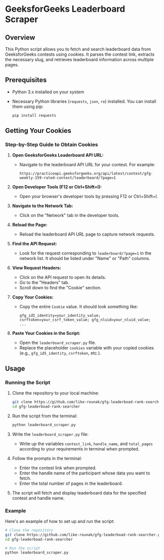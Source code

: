# GeeksforGeeks Leaderboard Scraper

## Overview
This Python script allows you to fetch and search leaderboard data from GeeksforGeeks contests using cookies. It parses the contest link, extracts the necessary slug, and retrieves leaderboard information across multiple pages.

## Prerequisites
- Python 3.x installed on your system
- Necessary Python libraries (`requests`, `json`, `re`) installed. You can install them using pip:

  ```bash
  pip install requests
  ```

## Getting Your Cookies

### Step-by-Step Guide to Obtain Cookies
1. **Open GeeksforGeeks Leaderboard API URL:**

   - Navigate to the leaderboard API URL for your contest. For example:
     ```
     https://practiceapi.geeksforgeeks.org/api/latest/contest/gfg-weekly-159-rated-contest/leaderboard/?page=1
     ```

2. **Open Developer Tools (F12 or Ctrl+Shift+I):**
   - Open your browser's developer tools by pressing F12 or Ctrl+Shift+I.

3. **Navigate to the Network Tab:**
   - Click on the "Network" tab in the developer tools.

4. **Reload the Page:**
   - Reload the leaderboard API URL page to capture network requests.

5. **Find the API Request:**
   - Look for the request corresponding to `leaderboard/?page=1` in the network list. It should be listed under "Name" or "Path" columns.

6. **View Request Headers:**
   - Click on the API request to open its details.
   - Go to the "Headers" tab.
   - Scroll down to find the "Cookie" section.

7. **Copy Your Cookies:**
   - Copy the entire `Cookie` value. It should look something like:
     ```
     gfg_id5_identity=your_identity_value; csrftoken=your_csrf_token_value; gfg_nluid=your_nluid_value; ...
     ```

8. **Paste Your Cookies in the Script:**
   - Open the `leaderboard_scraper.py` file.
   - Replace the placeholder `cookies` variable with your copied cookies (e.g., `gfg_id5_identity`, `csrftoken`, etc.).

## Usage

### Running the Script
1. Clone the repository to your local machine:
   ```bash
   git clone https://github.com/like-rounak/gfg-leaderboad-rank-searcher.git
   cd gfg-leaderboad-rank-searcher
   ```

2. Run the script from the terminal:
   ```bash
   python leaderboard_scraper.py
   ```

3. Write the `leaderboard_scraper.py` file:
   - Write up the variables `contest_link`, `handle_name`, and `total_pages` according to your requirements in terminal when prompted.

4. Follow the prompts in the terminal:
   - Enter the contest link when prompted.
   - Enter the handle name of the participant whose data you want to fetch.
   - Enter the total number of pages in the leaderboard.

5. The script will fetch and display leaderboard data for the specified contest and handle name.

### Example
Here's an example of how to set up and run the script:

```bash
# Clone the repository
git clone https://github.com/like-rounak/gfg-leaderboad-rank-searcher.git
cd gfg-leaderboad-rank-searcher

# Run the script
python leaderboard_scraper.py
```

